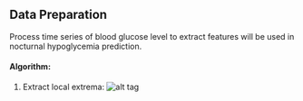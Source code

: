 ## Data Preparation
Process time series of blood glucose level to extract features will be used in nocturnal hypoglycemia prediction.

#### Algorithm:
1. Extract local extrema:
![alt tag](https://github.com/sersajur/DataPreparation/blob/master/png/local_extrema.PNG)
